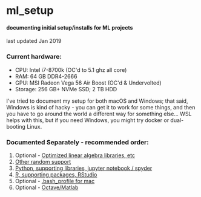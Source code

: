 # ml_setup
#### documenting initial setup/installs for ML projects
last updated Jan 2019

### Current hardware:
* CPU: Intel i7-8700k (OC'd to 5.1 ghz all core)
* RAM: 64 GB DDR4-2666
* GPU: MSI Radeon Vega 56 Air Boost (OC'd & Undervolted)
* Storage: 256 GB+ NVMe SSD; 2 TB HDD

I've tried to document my setup for both macOS and Windows; that said, Windows is kind of hacky - you can get it to work for some things, and then you have to go around the world a different way for something else... WSL helps with this, but if you need Windows, you might try docker or dual-booting Linux.

### Documented Separately - recommended order:
1. Optional - [Optimized linear algebra libraries, etc](optimized.md)
2. [Other random support](other.md)
3. [Python, supporting libraries, jupyter notebook / spyder](python.md)
4. [R, supporting packages, RStudio](r.md)
5. Optional - [.bash_profile for mac](bash_profile.md)
6. Optional - [Octave/Matlab](octave.md)


